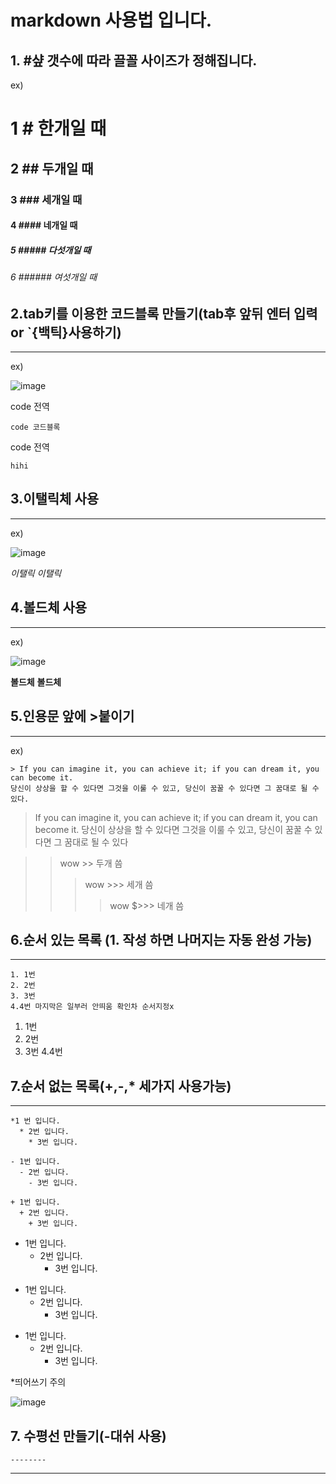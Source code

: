 # markdown 사용법 입니다.

  ## 1. #샾 갯수에 따라 끌꼴 사이즈가 정해집니다.
  ex)
  # 1 # 한개일 때
  ## 2 ## 두개일 때
  ### 3  ### 세개일 때
  #### 4  #### 네개일 때
  ##### 5  ##### 다섯개일 때
  ###### 6  ###### 여섯개일 때   
  
  
  ## 2.tab키를 이용한 코드블록 만들기(tab후 앞뒤 엔터 입력 or  `{백틱}사용하기)
  -------
  
  
  ex)
  
  ![image](https://user-images.githubusercontent.com/85022962/126020164-43d34637-ba30-4c1e-a4cd-7ca229788a0a.png)


  
  code 전역  
  
    code 코드블록   
    
  code 전역
  
  ```
  hihi
  ```
  
  ## 3.이탤릭체 사용
  -------
  
  
  ex)
  
  ![image](https://user-images.githubusercontent.com/85022962/126020192-b888da05-f1c1-40e2-bbc7-0e00c1d0ffb9.png)
  
  
_이탤릭_
*이탤릭*

## 4.볼드체 사용
-------


ex)


![image](https://user-images.githubusercontent.com/85022962/126020255-c3a23e58-8fe2-4e87-a361-f06116f483fa.png)


__볼드체__
**볼드체**


## 5.인용문 앞에 >붙이기
-------


ex)


```
> If you can imagine it, you can achieve it; if you can dream it, you can become it.
당신이 상상을 할 수 있다면 그것을 이룰 수 있고, 당신이 꿈꿀 수 있다면 그 꿈대로 될 수 있다.
```
> If you can imagine it, you can achieve it; if you can dream it, you can become it.
당신이 상상을 할 수 있다면 그것을 이룰 수 있고, 당신이 꿈꿀 수 있다면 그 꿈대로 될 수 있다

>> wow >> 두개 씀
>>> wow >>> 세개 씀
>>>> wow $>>> 네개 씀

## 6.순서 있는 목록 (1. 작성 하면 나머지는 자동 완성 가능)
  -------


```
1. 1번
2. 2번
3. 3번
4.4번 마지막은 일부러 안띄움 확인차 순서지정x
```


1. 1번
2. 2번
3. 3번
4.4번


## 7.순서 없는 목록(+,-,* 세가지 사용가능)
  -------

```
*1 번 입니다.
  * 2번 입니다.
    * 3번 입니다.
    
- 1번 입니다.
  - 2번 입니다.
    - 3번 입니다.

+ 1번 입니다.
  + 2번 입니다.
    + 3번 입니다.
   ```
   
* 1번 입니다.
  * 2번 입니다.
    * 3번 입니다.

- 1번 입니다.
  - 2번 입니다.
    - 3번 입니다.

+ 1번 입니다.
  + 2번 입니다.
    + 3번 입니다.


 *띄어쓰기 주의
 
 ![image](https://user-images.githubusercontent.com/85022962/126020840-db9409d2-e73f-4ee8-95fb-22ad5951acf4.png)
 
 
 ## 7. 수평선 만들기(-대쉬 사용)
 ```
 --------
 ```
 
 
 --------------------------
    
    


